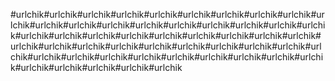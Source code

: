 #urlchik#urlchik#urlchik#urlchik#urlchik#urlchik#urlchik#urlchik#urlchik#urlchik#urlchik#urlchik#urlchik#urlchik#urlchik#urlchik#urlchik#urlchik#urlchik#urlchik#urlchik#urlchik#urlchik#urlchik#urlchik#urlchik#urlchik#urlchik#urlchik#urlchik#urlchik#urlchik#urlchik#urlchik#urlchik#urlchik#urlchik#urlchik#urlchik#urlchik#urlchik#urlchik#urlchik#urlchik#urlchik#urlchik#urlchik#urlchik#urlchik#urlchik#urlchik#urlchik